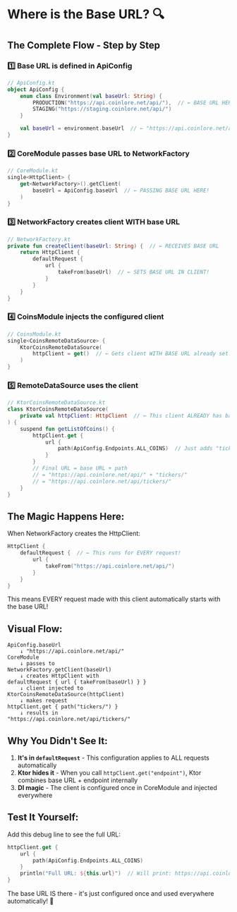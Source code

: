 # Where is the Base URL? 🔍

## The Complete Flow - Step by Step

### 1️⃣ Base URL is defined in ApiConfig
```kotlin
// ApiConfig.kt
object ApiConfig {
    enum class Environment(val baseUrl: String) {
        PRODUCTION("https://api.coinlore.net/api/"),  // ← BASE URL HERE!
        STAGING("https://staging.coinlore.net/api/")
    }

    val baseUrl = environment.baseUrl  // ← "https://api.coinlore.net/api/"
}
```

### 2️⃣ CoreModule passes base URL to NetworkFactory
```kotlin
// CoreModule.kt
single<HttpClient> {
    get<NetworkFactory>().getClient(
        baseUrl = ApiConfig.baseUrl  // ← PASSING BASE URL HERE!
    )
}
```

### 3️⃣ NetworkFactory creates client WITH base URL
```kotlin
// NetworkFactory.kt
private fun createClient(baseUrl: String) {  // ← RECEIVES BASE URL
    return HttpClient {
        defaultRequest {
            url {
                takeFrom(baseUrl)  // ← SETS BASE URL IN CLIENT!
            }
        }
    }
}
```

### 4️⃣ CoinsModule injects the configured client
```kotlin
// CoinsModule.kt
single<CoinsRemoteDataSource> {
    KtorCoinsRemoteDataSource(
        httpClient = get()  // ← Gets client WITH BASE URL already set!
    )
}
```

### 5️⃣ RemoteDataSource uses the client
```kotlin
// KtorCoinsRemoteDataSource.kt
class KtorCoinsRemoteDataSource(
    private val httpClient: HttpClient  // ← This client ALREADY has base URL!
) {
    suspend fun getListOfCoins() {
        httpClient.get {
            url {
                path(ApiConfig.Endpoints.ALL_COINS)  // Just adds "tickers/"
            }
        }
        // Final URL = base URL + path
        // = "https://api.coinlore.net/api/" + "tickers/"
        // = "https://api.coinlore.net/api/tickers/"
    }
}
```

## The Magic Happens Here:

When NetworkFactory creates the HttpClient:
```kotlin
HttpClient {
    defaultRequest {  // ← This runs for EVERY request!
        url {
            takeFrom("https://api.coinlore.net/api/")
        }
    }
}
```

This means EVERY request made with this client automatically starts with the base URL!

## Visual Flow:

```
ApiConfig.baseUrl
    ↓ "https://api.coinlore.net/api/"
CoreModule
    ↓ passes to
NetworkFactory.getClient(baseUrl)
    ↓ creates HttpClient with
defaultRequest { url { takeFrom(baseUrl) } }
    ↓ client injected to
KtorCoinsRemoteDataSource(httpClient)
    ↓ makes request
httpClient.get { path("tickers/") }
    ↓ results in
"https://api.coinlore.net/api/tickers/"
```

## Why You Didn't See It:

1. **It's in `defaultRequest`** - This configuration applies to ALL requests automatically
2. **Ktor hides it** - When you call `httpClient.get("endpoint")`, Ktor combines base URL + endpoint internally
3. **DI magic** - The client is configured once in CoreModule and injected everywhere

## Test It Yourself:

Add this debug line to see the full URL:
```kotlin
httpClient.get {
    url {
        path(ApiConfig.Endpoints.ALL_COINS)
    }
    println("Full URL: ${this.url}")  // Will print: https://api.coinlore.net/api/tickers/
}
```

The base URL IS there - it's just configured once and used everywhere automatically! 🎯